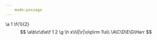```yaml
---
    mode:passage
---
```

\a 1
\f{1}{2}
$$
\a\b\c\d\e\f 1 2 \g \h x\i\l|\r|\o\p\rm 1\s\\
\A\C\D\E\G\Harr
$$